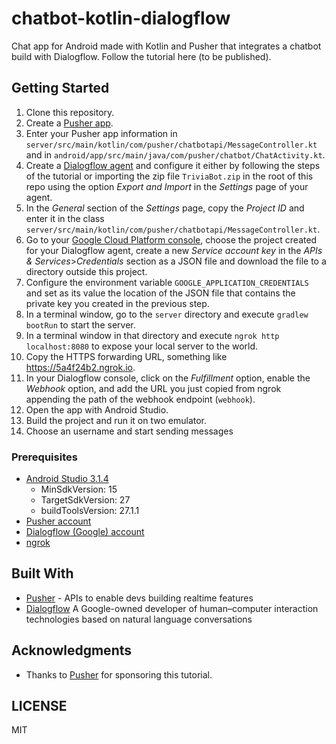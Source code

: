# chatbot-kotlin-dialogflow
Chat app for Android made with Kotlin and Pusher that integrates a chatbot build with Dialogflow. Follow the tutorial here (to be published).

## Getting Started

1. Clone this repository.
2. Create a [Pusher app](https://dashboard.pusher.com).
3. Enter your Pusher app information in `server/src/main/kotlin/com/pusher/chatbotapi/MessageController.kt` and in `android/app/src/main/java/com/pusher/chatbot/ChatActivity.kt`.
4. Create a [Dialogflow agent](https://console.dialogflow.com/api-client) and configure it either by following the steps of the tutorial or importing the zip file `TriviaBot.zip` in the root of this repo using the option *Export and Import* in the *Settings* page of your agent.
5. In the *General* section of the *Settings* page, copy the *Project ID* and enter it in the class `server/src/main/kotlin/com/pusher/chatbotapi/MessageController.kt`.
6. Go to your [Google Cloud Platform console](https://console.cloud.google.com/home/dashboard), choose the project created for your Dialogflow agent, create a new *Service account key* in the *APIs & Services*>*Credentials* section as a JSON file and download the file to a directory outside this project.
7. Configure the environment variable `GOOGLE_APPLICATION_CREDENTIALS` and set as its value the location of the JSON file that contains the private key you created in the previous step.
8. In a terminal window, go to the `server` directory and execute `gradlew bootRun` to start the server.
9. In a terminal window in that directory and execute `ngrok http localhost:8080` to expose your local server to the world.
10. Copy the HTTPS forwarding URL, something like https://5a4f24b2.ngrok.io.
11. In your Dialogflow console, click on the *Fulfillment* option, enable the *Webhook* option, and add the URL you just copied from ngrok appending the path of the webhook endpoint (`webhook`).
12. Open the app with Android Studio.
13. Build the project and run it on two emulator.
14. Choose an username and start sending messages

### Prerequisites

- [Android Studio 3.1.4](https://developer.android.com/studio/index.html)
  - MinSdkVersion: 15
  - TargetSdkVersion: 27
  - buildToolsVersion: 27.1.1
- [Pusher account](https://pusher.com/signup)
- [Dialogflow (Google) account](https://console.dialogflow.com/api-client/#/login)
- [ngrok](https://ngrok.com/)

## Built With

* [Pusher](https://pusher.com/) - APIs to enable devs building realtime features
* [Dialogflow](https://dialogflow.com/) A Google-owned developer of human–computer interaction technologies based on natural language conversations

## Acknowledgments
* Thanks to [Pusher](https://pusher.com/) for sponsoring this tutorial.

## LICENSE
MIT
